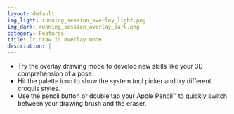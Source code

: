 ```yaml
---
layout: default
img_light: running_session_overlay_light.png
img_dark: running_session_overlay_dark.png
category: Features
title: Or draw in overlay mode
description: |
---
```


- Try the overlay drawing mode to develop new skills like your 3D comprehension of a pose.
- Hit the palette icon to show the system tool picker and try different croquis styles.
- Use the pencil button or double tap your Apple Pencil™ to quickly switch between your drawing brush and the eraser.